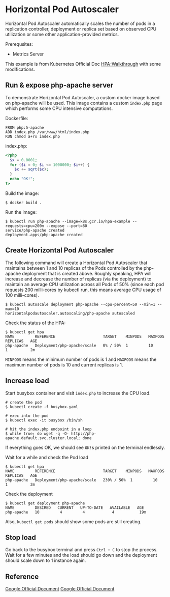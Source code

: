 # Horizontal Pod Autoscaler

Horizontal Pod Autoscaler automatically scales the number of pods in a replication controller, deployment or replica set based on observed CPU utilization or some other application-provided metrics. 

Prerequsites: 

- Metrics Server

This example is from Kubernetes Official Doc [HPA-Walkthrough](https://kubernetes.io/docs/tasks/run-application/horizontal-pod-autoscale-walkthrough/) with some modifications.

## Run & expose php-apache server

To demonstrate Horizontal Pod Autoscaler, a custom docker image based on php-apache will be used. This image contains a custom `index.php` page which performs some CPU intensive computations.

Dockerfile:
```shell
FROM php:5-apache
ADD index.php /var/www/html/index.php
RUN chmod a+rx index.php
```

index.php:
```php
<?php
  $x = 0.0001;
  for ($i = 0; $i <= 1000000; $i++) {
    $x += sqrt($x);
  }
  echo "OK!";
?>
```

Build the image:
```shell
$ docker build .
```

Run the image:
```shell
$ kubectl run php-apache --image=k8s.gcr.io/hpa-example --requests=cpu=200m --expose --port=80
service/php-apache created
deployment.apps/php-apache created
```

## Create Horizontal Pod Autoscaler

The following command will create a Horizontal Pod Autoscaler that maintains between 1 and 10 replicas of the Pods controlled by the php-apache deployment that is created above. Roughly speaking, HPA will increase and decrease the number of replicas (via the deployment) to maintain an average CPU utilization across all Pods of 50% (since each pod requests 200 milli-cores by kubectl run, this means average CPU usage of 100 milli-cores).

```shell
$ kubectl autoscale deployment php-apache --cpu-percent=50 --min=1 --max=10
horizontalpodautoscaler.autoscaling/php-apache autoscaled
```

Check the status of the HPA:

```shell
$ kubectl get hpa
NAME         REFERENCE                     TARGET    MINPODS   MAXPODS   REPLICAS   AGE
php-apache   Deployment/php-apache/scale   0% / 50%  1         10        1          2m
```
`MINPODS` means the minimum number of pods is 1 and `MAXPODS` means the maximum number of pods is 10 and current replicas is 1.

## Increase load

Start busybox container and visit `index.php` to increase the CPU load.

```shell
# create the pod
$ kubectl create -f busybox.yaml

# exec into the pod
$ kubectl exec -it busybox /bin/sh

# hit the index.php endpoint in a loop
$ while true; do wget -q -O- http://php-apache.default.svc.cluster.local; done
```
If everything goes OK, we should see `OK!`s printed on the terminal endlessly.

Wait for a while and check the Pod load
```shell
$ kubectl get hpa
NAME         REFERENCE                     TARGET    MINPODS   MAXPODS   REPLICAS   AGE
php-apache   Deployment/php-apache/scale   230% / 50%  1         10        1          2m
```

Check the deployment
```shell
$ kubectl get deployment php-apache
NAME         DESIRED   CURRENT   UP-TO-DATE   AVAILABLE   AGE
php-apache   10         4         4            4           19m
```
Also, `kubectl get pods` should show some pods are still creating.

## Stop load

Go back to the busybox terminal and press `Ctrl + C` to stop the process. Wait for a few minutes and the load should go down and the deployment should scale down to 1 instance again.

## Reference

[Google Official Document](https://kubernetes.io/docs/tasks/run-application/horizontal-pod-autoscale-walkthrough/)
[Google Official Document](https://kubernetes.io/docs/tasks/run-application/horizontal-pod-autoscale/)